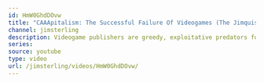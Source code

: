 ```yaml
---
id: HmW0GhdDOvw
title: "CAAApitalism: The Successful Failure Of Videogames (The Jimquisition)"
channel: jimsterling
description: Videogame publishers are greedy, exploitative predators for which no amount of money will ever be enough. While we know and loathe this, it is also by design that they are the way they are.
series:
source: youtube
type: video
url: /jimsterling/videos/HmW0GhdDOvw/
---
```

